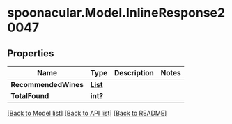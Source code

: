 # spoonacular.Model.InlineResponse20047
## Properties

Name | Type | Description | Notes
------------ | ------------- | ------------- | -------------
**RecommendedWines** | [**List<InlineResponse20047RecommendedWines>**](InlineResponse20047RecommendedWines.md) |  | 
**TotalFound** | **int?** |  | 

[[Back to Model list]](../README.md#documentation-for-models) [[Back to API list]](../README.md#documentation-for-api-endpoints) [[Back to README]](../README.md)

